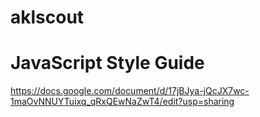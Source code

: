 # aklscout

# JavaScript Style Guide

https://docs.google.com/document/d/17jBJya-jQcJX7wc-1maOvNNUYTuixq_qRxQEwNaZwT4/edit?usp=sharing

